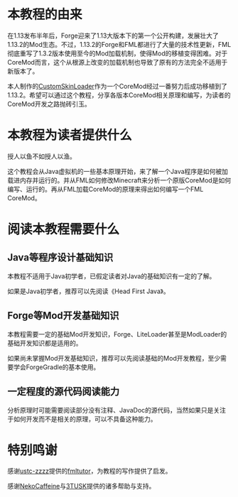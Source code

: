 # 本教程的由来

在1.13发布半年后，Forge迎来了1.13大版本下的第一个公开构建，发展壮大了1.13.2的Mod生态。不过，1.13.2的Forge和FML都进行了大量的技术性更新，FML彻底重写了1.3.2版本使用至今的Mod加载机制，使得Mod的移植变得困难。对于CoreMod而言，这个从根源上改变的加载机制也导致了原有的方法完全不适用于新版本了。

本人制作的[CustomSkinLoader](https://github.com/xfl03/MCCustomSkinLoader)作为一个CoreMod经过一番努力后成功移植到了1.13.2。希望可以通过这个教程，分享各版本CoreMod相关原理和编写，为读者的CoreMod开发之路抛砖引玉。

# 本教程为读者提供什么

授人以鱼不如授人以渔。

这个教程会从Java虚拟机的一些基本原理开始，来了解一个Java程序是如何被加载进内存并运行的。并从FML如何修改Minecraft来分析一个原版CoreMod是如何编写、运行的。再从FML加载CoreMod的原理来得出如何编写一个FML CoreMod。

# 阅读本教程需要什么

## Java等程序设计基础知识

本教程不适用于Java初学者，已假定读者对Java的基础知识有一定的了解。

如果是Java初学者，推荐可以先阅读《Head First Java》。

## Forge等Mod开发基础知识

本教程需要一定的基础Mod开发知识，Forge、LiteLoader甚至是ModLoader的基础开发知识都是适用的。

如果尚未掌握Mod开发基础知识，推荐可以先阅读基础的Mod开发教程，至少需要学会ForgeGradle的基本使用。

## 一定程度的源代码阅读能力

分析原理时可能需要阅读部分没有注释、JavaDoc的源代码，当然如果只是关注于如何开发而不是相关的原理，可以不具备这种能力。

# 特别鸣谢

感谢[ustc-zzzz](https://github.com/ustc-zzzz)提供的[fmltutor](https://fmltutor.ustc-zzzz.net/)，为教程的写作提供了启发。

感谢[NekoCaffeine](https://github.com/NekoCaffeine)与[3TUSK](https://github.com/3TUSK)提供的诸多帮助与支持。
